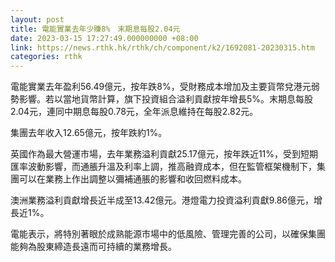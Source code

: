 ```yaml
---
layout: post
title: 電能實業去年少賺8%　末期息每股2.04元
date: 2023-03-15 17:27:49.000000000 +08:00
link: https://news.rthk.hk/rthk/ch/component/k2/1692081-20230315.htm
categories: rthk
---
```


電能實業去年盈利56.49億元，按年跌8%，受財務成本增加及主要貨幣兌港元弱勢影響。若以當地貨幣計算，旗下投資組合溢利貢獻按年增長5%。末期息每股2.04元，連同中期息每股0.78元，全年派息維持在每股2.82元。

集團去年收入12.65億元，按年跌約1%。

英國作為最大營運市場，去年業務溢利貢獻25.17億元，按年跌近11%，受到短期匯率波動影響，而通脹升溫及利率上調，推高融資成本，但在監管框架機制下，集團可以在業務上作出調整以彌補通脹的影響和收回燃料成本。

澳洲業務溢利貢獻增長近半成至13.42億元。港燈電力投資溢利貢獻9.86億元，增長近1%。

電能表示，將特別著眼於成熟能源市場中的低風險、管理完善的公司，以確保集團能夠為股東締造長遠而可持續的業務增長。
